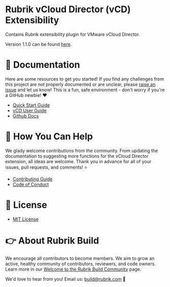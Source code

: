 # Rubrik vCloud Director (vCD) Extensibility

Contains Rubrik extensibility plugin for VMware vCloud Director.

Version 1.1.0 can be found [here](https://github.com/rubrikinc/rubrik-extension-for-vcd/releases/tag/1.1.0).

# :blue_book: Documentation 

Here are some resources to get you started! If you find any challenges from this project are not properly documented or are unclear, please [raise an issue](https://github.com/rubrikinc/rubrik-extension-for-vcd/issues/new/choose) and let us know! This is a fun, safe environment - don't worry if you're a GitHub newbie! :heart:

* [Quick Start Guide](https://github.com/rubrikinc/rubrik-extension-for-vcd/blob/master/docs/quick-start.md)
* [vCD User Guide](https://rubrik.gitbook.io/vcd-extension-for-rubrik/)
* [Github Docs](https://github.com/rubrikinc/rubrik-extension-for-vcd/blob/master/docs/user-guide/user-guide.md)

# :muscle: How You Can Help

We glady welcome contributions from the community. From updating the documentation to suggesting more functions for the vCloud Director extension, all ideas are welcome. Thank you in advance for all of your issues, pull requests, and comments! :star:

* [Contributing Guide](CONTRIBUTING.md)
* [Code of Conduct](CODE_OF_CONDUCT.md)

# :pushpin: License

* [MIT License](LICENSE)

# :point_right: About Rubrik Build

We encourage all contributors to become members. We aim to grow an active, healthy community of contributors, reviewers, and code owners. Learn more in our [Welcome to the Rubrik Build Community](https://github.com/rubrikinc/welcome-to-rubrik-build) page.

We'd love to hear from you! Email us: build@rubrik.com :love_letter: